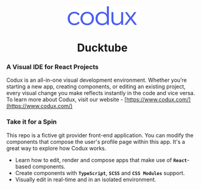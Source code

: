<div align="center">  
    <img height="50"src="./src/assets/codux.svg">  
    <h1 >Ducktube</h1>
</div>

### A Visual IDE for React Projects

Codux is an all-in-one visual development environment. Whether you’re starting a new app, creating components, or editing an existing project, every visual change you make reflects instantly in the code and vice versa. To learn more about Codux, visit our website - [https://www.codux.com/](https://www.codux.com/)

### Take it for a Spin

This repo is a fictive git provider front-end application. You can modify the components that compose the user's profile page within this app. It's a great way to explore how Codux works.

- Learn how to edit, render and compose apps that make use of **`React`**-based components.
- Create components with **`TypeScript`**, **`SCSS`** and **`CSS Modules`** support.
- Visually edit in real-time and in an isolated environment.

